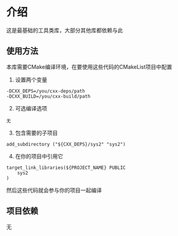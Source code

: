 # 介绍
这是最基础的工具类库，大部分其他库都依赖与此

## 使用方法
本库需要CMake编译环境，在要使用这些代码的CMakeList项目中配置
1. 设置两个变量
```
-DCXX_DEPS=/you/cxx-deps/path
-DCXX_BUILD=/you/cxx-build/path
```
2. 可选编译选项
```
无

```
3. 包含需要的子项目
```
add_subdirectory ("${CXX_DEPS}/sys2" "sys2")
```

4. 在你的项目中引用它
```
target_link_libraries(${PROJECT_NAME} PUBLIC
	sys2
)
```
然后这些代码就会参与你的项目一起编译


## 项目依赖
无